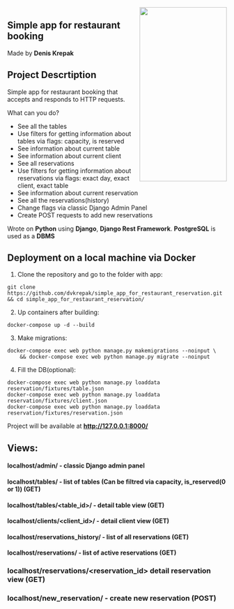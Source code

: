 <img align="right" src="https://notion-emojis.s3-us-west-2.amazonaws.com/v0/svg-twitter/1f40d.svg" data-canonical-src="https://gyazo.com/eb5c5741b6a9a16c692170a41a49c858.png" width="200" height="400" />

## **Simple app for restaurant booking**

Made by **Denis Krepak**

## **Project Descrtiption**

Simple app for restaurant booking that accepts and responds to HTTP requests. 

What can you do?

- See all the tables 
- Use filters for getting information about tables via flags: capacity, is reserved 
- See information about current table
- See information about current client
- See all reservations
- Use filters for getting information about reservations via flags: exact day, exact client, exact table
- See information about current reservation
- See all the reservations(history)
- Change flags via classic Django Admin Panel
- Create POST requests to add new reservations 

Wrote on **Python** using **Django**, **Django Rest Framework**. **PostgreSQL** is used as a **DBMS**

## **Deployment on a local machine via Docker**
1. Clone the repository and go to the folder with app:
```
git clone https://github.com/dvkrepak/simple_app_for_restaurant_reservation.git && cd simple_app_for_restaurant_reservation/
```
2. Up containers after building:
```
docker-compose up -d --build
```
3. Make migrations:
```
docker-compose exec web python manage.py makemigrations --noinput \
    && docker-compose exec web python manage.py migrate --noinput
```
4. Fill the DB(optional):
```
docker-compose exec web python manage.py loaddata reservation/fixtures/table.json
docker-compose exec web python manage.py loaddata reservation/fixtures/client.json
docker-compose exec web python manage.py loaddata reservation/fixtures/reservation.json
```


Project will be available at **http://127.0.0.1:8000/**



## **Views:**
#### **localhost/admin/** - classic Django admin panel 
#### **localhost/tables/** - list of tables (Can be filtred via capacity,  is_reserved(0 or 1)) (GET)
#### **localhost/tables/<table_id>/** - detail table view (GET)
#### **localhost/clients/<client_id>/** - detail client view (GET)
#### **localhost/reservations_history/** - list of all reservations (GET)
#### **localhost/reservations/** - list of active reservations (GET)
### **localhost/reservations/<reservation_id>** detail reservation view (GET)
### **localhost/new_reservation/** - create new reservation (POST)

